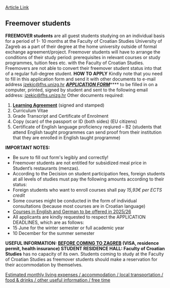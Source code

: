 [Article Link](https://www.fhs.hr/en/cooperation/free_mover_mobility)

## Freemover students
**FREEMOVER students** are all guest students studying on an individual basis for a period of 1- 10 months at the Faculty of Croatian Studies University of Zagreb as a part of their degree at the home university outside of formal exchange agreement/project.
Freemover students will have to arrange the conditions of their study period: prerequisites in relevant courses or study programmes, tuition fees etc. with the Faculty of Croatian Studies. Freemovers are not able to convert their freemover student status into that of a regular full-degree student.
**HOW TO APPLY**
Kindly note that you need to fill in this application form and send it with other documents to e-mail address [jzekic@fhs.unizg.hr](javascript:cms_mail\('jzekic','fhs.unizg.hr','',''\))
[**_APPLICATION FORM_**](https://www.fhs.hr/images/50043214/Freemover_Application_form_FHS.docx)**** to be filled in on a computer, printed, signed by student and sent to the following email address: [jzekic@fhs.unizg.hr](javascript:cms_mail\('jzekic','fhs.unizg.hr','',''\))
Other documents required:
  1. **[Learning Agreement](https://www.fhs.hr/images/50043214/Freemover_LA_FHS.doc)** (signed and stamped)
  2. Curriculum Vitae
  3. Grade Transcript and Certificate of Enrolment
  4. Copy (scan) of the passport or ID (both sides) (EU citizens)
  5. Certificate of English language proficiency reqiured – B2 (students that attend English taught programmes can send proof from their institution that they are enrolled in English taught programme)


**IMPORTANT NOTES:**
  * Be sure to fill out form's legibly and correctly!
  * Freemover students are not entitled for subsidized meal price in Student’s restaurants (menzas).
  * According to the Decision on student participation fees, foreign students at all levels of studies must pay the following amounts according to their status:
  * Foreign students who want to enroll courses shall pay _15,93€ per ECTS credit_
  * Some courses might be conducted in the form of individual consultations (because most courses are in Croatian language)
  * [Courses in English and German to be offered in 2025/26](https://www.fhs.unizg.hr/en/courses-in-foreign-languages?@=21snu#news_77134)
  * All applicants are kindly requested to respect the APPLICATION DEADLINES, which are as follows:
  * 15 June for the winter semester or full academic year
  * 10 December for the summer semester


**USEFUL INFORMATION:**
**[BEFORE COMING TO ZAGREB](http://www.unizg.hr/homepage/international-exchange/exchange-students/before-coming-to-zagreb/) **(VISA, residence permit, health insurance)
**STUDENT RESIDENCE HALL:** Faculty of Croatian Studies**** has no capacity of its own. Students coming to study at the Faculty of Croatian Studies as freemover students should make a reservation for their accommodation by themselves.  
  
[Estimated monthly living expenses / accommodation / local transportation / food & drinks / other useful information / free time](https://www.unizg.hr/homepage/international-exchange/exchange-students/living-studying-in-zagreb/)
  

